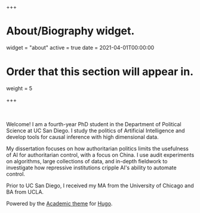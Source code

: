 +++
# About/Biography widget.
widget = "about"
active = true
date = 2021-04-01T00:00:00

# Order that this section will appear in.
weight = 5

+++

<br/><br/>
Welcome! I am a fourth-year PhD student in the Department of Political Science at UC San Diego. I study the politics of Artificial Intelligence and develop tools for causal inference with high dimensional data.

My dissertation focuses on how authoritarian politics limits the usefulness of AI for authoritarian control, with a focus on China.  I use audit experiments on algorithms, large collections of data, and in-depth fieldwork to investigate how repressive institutions cripple AI's ability to automate control.

Prior to UC San Diego, I received my MA from the University of Chicago and BA from UCLA.

<footer class="site-footer">
  <div class="container">
    <p class="powered-by">
      Powered by the
      <a href="https://sourcethemes.com/academic/" target="_blank" rel="noopener">Academic theme</a> for
      <a href="https://gohugo.io" target="_blank" rel="noopener">Hugo</a>.
      <span class="pull-right" aria-hidden="true">
        <a href="#" id="back_to_top">
          <span class="button_icon">
            <i class="fa fa-chevron-up fa-2x"></i>
          </span>
        </a>
      </span>
    </p>
  </div>
</footer>

